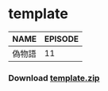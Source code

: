 # template
| NAME | EPISODE |
| --- | --- |
| 偽物語 | 11 |

### Download [template.zip](https://github.com/OtaDou/danmaku-archive/archive/refs/heads/template.zip)